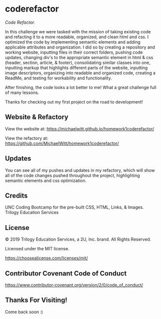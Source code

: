 # coderefactor

*Code Refactor.*

In this challenge we were tasked with the mission of taking existing code and refacting it to a more readable, organized, and clean html and css. I optimized the code by implementing semantic elements and adding applicable attributes and organization. I did so by creating a repository and working website, inputting files in their correct folders, pushing code updates, changing div's to the appropriate semantic element in html & css (header, section, article, & footer), consolidating similar classes into one, inputting markup that highlights different parts of the website, inputting image descriptors, organizing into readable and organized code, creating a ReadMe, and testing for workability and functionality. 

After finishing, the code looks a lot better to me! 
What a great challenge full of many lessons. 

Thanks for checking out my first project on the road to development! 



## Website & Refactory

View the website at: https://michaelwitt.github.io/homework1coderefactor/

View the refactory at: https://github.com/MichaelWitt/homework1coderefactor/


## Updates 

You can see all of my pushes and updates in my refactory, which will show all of the code changes pushed throughout the project, highlighting semantic elements and css optimization.


## Credits

UNC Coding Bootcamp for the pre-built CSS, HTML, Links, & Images.
Trilogy Education Services


## License

© 2019 Trilogy Education Services, a 2U, Inc. brand. All Rights Reserved.

Licensed under the MIT license.

https://choosealicense.com/licenses/mit/


## Contributor Covenant Code of Conduct

https://www.contributor-covenant.org/version/2/0/code_of_conduct/

## Thanks For Visiting!

Come back soon :)
